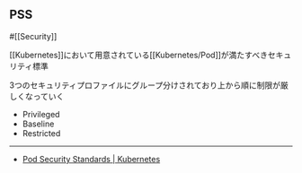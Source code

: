 ## PSS

#[[Security]]

[[Kubernetes]]において用意されている[[Kubernetes/Pod]]が満たすべきセキュリティ標準

3つのセキュリティプロファイルにグループ分けされており上から順に制限が厳しくなっていく

- Privileged
- Baseline
- Restricted

---

- [Pod Security Standards | Kubernetes](https://kubernetes.io/docs/concepts/security/pod-security-standards/)